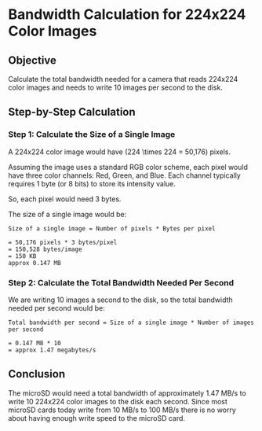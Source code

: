 # Bandwidth Calculation for 224x224 Color Images

## Objective

Calculate the total bandwidth needed for a camera that reads 224x224 color images and needs to write 10 images per second to the disk.

## Step-by-Step Calculation

### Step 1: Calculate the Size of a Single Image

A 224x224 color image would have \(224 \times 224 = 50,176\) pixels.

Assuming the image uses a standard RGB color scheme, each pixel would have three color channels: Red, Green, and Blue. Each channel typically requires 1 byte (or 8 bits) to store its intensity value.

So, each pixel would need 3 bytes.

The size of a single image would be:

```linenums="0"
Size of a single image = Number of pixels * Bytes per pixel

= 50,176 pixels * 3 bytes/pixel
= 150,528 bytes/image
= 150 KB
approx 0.147 MB
```

### Step 2: Calculate the Total Bandwidth Needed Per Second

We are writing 10 images a second to the disk, so the total bandwidth needed per second would be:

```linenums="0"
Total bandwidth per second = Size of a single image * Number of images per second

= 0.147 MB * 10
= approx 1.47 megabytes/s
```

## Conclusion

The microSD would need a total bandwidth of approximately 1.47 MB/s to write 10 224x224 color images to the disk each second.  Since most microSD cards today write from 10 MB/s to 100 MB/s
there is no worry about having enough write speed to the microSD card.
